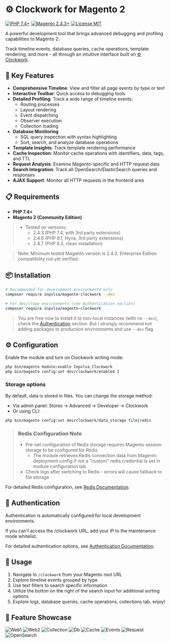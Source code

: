 # ⚙️ Clockwork for Magento 2

[![PHP 7.4+](https://img.shields.io/badge/PHP-7.4%2B-blue.svg)](#)
[![Magento 2.4.3+](https://img.shields.io/badge/Magento-2.4.3%2B-orange.svg)](#)
[![License MIT](https://img.shields.io/badge/License-MIT-green.svg)](#)

A powerful development tool that brings advanced debugging and profiling capabilities to Magento 2.

Track timeline events, database queries, cache operations, template rendering, and more - all through an intuitive interface built on [⚙️ Clockwork](https://github.com/itsgoingd/clockwork).

## 🚀 Key Features

- **Comprehensive Timeline**: View and filter all page events by type or text
- **Interactive Toolbar**: Quick access to debugging tools
- **Detailed Profiling**: Track a wide range of timeline events:
  - Routing processes
  - Layout rendering
  - Event dispatching
  - Observer execution
  - Collection loading
- **Database Monitoring**
  - SQL query inspection with syntax highlighting
  - Sort, search, and analyze database operations
- **Template Insights**: Track template rendering performance
- **Cache Inspection**: Monitor cache operations with identifiers, data, tags, and TTL
- **Request Analysis**: Examine Magento-specific and HTTP request data
- **Search Integration**: Track all OpenSearch/ElasticSearch queries and responses
- **AJAX Support**: Monitor all HTTP requests in the frontend area

## 📋 Requirements

- **PHP 7.4+**
- **Magento 2 (Community Edition)**

> - Tested on versions:
>    - 2.4.3 (PHP 7.4, with 3rd party extensions)
>    - 2.4.6 (PHP 8.1, Hyva, 3rd party extensions)
>    - 2.4.7 (PHP 8.3, clean installation)

> Note: Minimum tested Magento version is 2.4.3. Enterprise Edition compatibility not yet verified.

## 📦 Installation

```bash
# Recommended for development environments only
composer require inpvlsa/magento-clockwork --dev

# For dev/stage environments (see Authentication section)
composer require inpvlsa/magento-clockwork
```

> You are free now to install it to non-local instances (with no `--dev`), check the [Authentication](#-authentication) section. But I strongly recommend not adding packages to production environments and use `--dev` flag.

## ⚙️ Configuration

Enable the module and turn on Clockwork writing mode:

```bash
php bin/magento module:enable Inpvlsa_Clockwork
php bin/magento config:set dev/clockwork/enabled 1
```

### Storage options

By default, data is stored in files. You can change the storage method:

- Via admin panel: Stores → Advanced → Developer → Clockwork
- Or using CLI:

```bash
php bin/magento config:set dev/clockwork/data_storage file|redis 
```

> ### Redis Configuration Note
> - Pre-set configuration of Redis storage requires Magento session storage to be configured for Redis
>   - The module retrieves Redis connection data from Magento deployment config if not a "custom" redis credential is set in module configuration tab
> - Check logs after switching to Redis - errors will cause fallback to file storage

For detailed Redis configuration, see <ins>[Redis Documentation](_doc/Redis.md)</ins>.

## 🔐 Authentication

Authentication is automatically configured for local development environments.

If you can't access the /clockwork URL, add your IP to the maintenance mode whitelist.

For detailed authentication options, see <ins>[Authentication Documentation](_doc/Authentication.md)</ins>.

## 🧩 Usage

1. Navigate to `/clockwork` from your Magento root URL
2. Explore timeline events grouped by type
3. Use text filters to search specific information
4. Utilize the button on the right of the search input for additional sorting options
5. Explore logs, database queries, cache operations, collections tab, enjoy!

## 📸 Feature Showcase

![Web1](https://github.com/INPVLSA/magento-clockwork/blob/assets/repo_asset/Web.png?raw=true)
![Web2](https://github.com/INPVLSA/magento-clockwork/blob/assets/repo_asset/Web2.png?raw=true)
![Collection](https://github.com/INPVLSA/magento-clockwork/blob/assets/repo_asset/Collection.png?raw=true)
![Db](https://github.com/INPVLSA/magento-clockwork/blob/assets/repo_asset/Db.png?raw=true)
![Cache](https://github.com/INPVLSA/magento-clockwork/blob/assets/repo_asset/Cache.png?raw=true)
![Events](https://github.com/INPVLSA/magento-clockwork/blob/assets/repo_asset/Events.png?raw=true)
![Request](https://github.com/INPVLSA/magento-clockwork/blob/assets/repo_asset/Request.png?raw=true)
![OpenSearch](https://github.com/INPVLSA/magento-clockwork/blob/assets/repo_asset/OpenSearch.png?raw=true)
